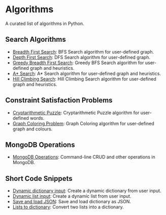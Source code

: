 # Algorithms

A curated list of algorithms in Python.

## Search Algorithms

- [Breadth First Search](https://github.com/NSTiwari/Algorithms/blob/main/Search%20Algorithms/breadth_first_search.py): BFS Search algorithm for user-defined graph.
- [Depth First Search](https://github.com/NSTiwari/Algorithms/blob/main/Search%20Algorithms/depth_first_search.py): DFS Search algorithm for user-defined graph.
- [Greedy Breadth First Search](https://github.com/NSTiwari/Algorithms/blob/main/Search%20Algorithms/greedy_bfs_search.py): Greedy BFS Search algorithm for user-defined graph and heuristics.
- [A* Search](https://github.com/NSTiwari/Algorithms/blob/main/Search%20Algorithms/a_star_search.py): A* Search algorithm for user-defined graph and heuristics.
- [Hill Climbing Search](https://github.com/NSTiwari/Algorithms/blob/main/Search%20Algorithms/hill_climbing.py): Hill Climbing Search algorithm for user-defined graph and heuristics.

## Constraint Satisfaction Problems
- [Cryptarithmetic Puzzle](https://github.com/NSTiwari/Algorithms/blob/main/Constraint%20Satisfaction%20Problems/cryptarithmetic.py): Cryptarithmetic Puzzle algorithm for user-defined words.
- [Graph Coloring Problem](https://github.com/NSTiwari/Algorithms/blob/main/Constraint%20Satisfaction%20Problems/graph_coloring.py): Graph Coloring algorithm for user-defined graph and colours. 

## MongoDB Operations
- [MongoDB Operations](https://github.com/NSTiwari/Algorithms/blob/main/mongodb.py): Command-line CRUD and other operations in MongoDB.

## Short Code Snippets
- [Dynamic dictionary input](https://github.com/NSTiwari/Algorithms/blob/main/Short%20Code%20Snippets/input_dictionary.py): Create a dynamic dictionary from user input.
- [Dynamic list input](https://github.com/NSTiwari/Algorithms/blob/main/Short%20Code%20Snippets/input_list.py): Create a dynamic list from user input.
- [Save and load JSON](https://github.com/NSTiwari/Algorithms/blob/main/Short%20Code%20Snippets/save_load_json.py): Save and load dictionary as JSON.
- [Lists to dictionary](https://github.com/NSTiwari/Algorithms/blob/main/Short%20Code%20Snippets/lists_to_dictionary.py): Convert two lists into a dictionary.
